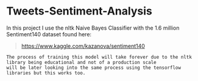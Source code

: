 # Tweets-Sentiment-Analysis
In this project I use the nltk Naive Bayes Classifier with the 1.6 million Sentiment140 dataset found here:  
>https://www.kaggle.com/kazanova/sentiment140  
```
The process of training this model will take forever due to the nltk library being educational and not of a production scale  
will be later looking into the same process using the tensorflow libraries but this works too.
```
